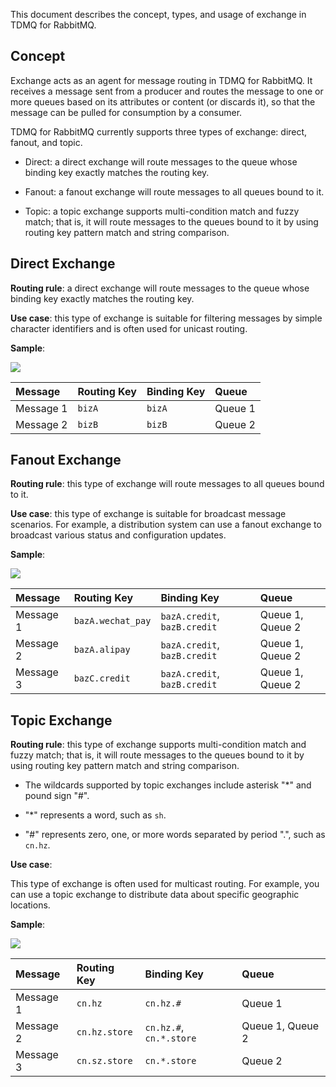 This document describes the concept, types, and usage of exchange in TDMQ for RabbitMQ. 

## Concept

Exchange acts as an agent for message routing in TDMQ for RabbitMQ. It receives a message sent from a producer and routes the message to one or more queues based on its attributes or content (or discards it), so that the message can be pulled for consumption by a consumer.

TDMQ for RabbitMQ currently supports three types of exchange: direct, fanout, and topic.

- Direct: a direct exchange will route messages to the queue whose binding key exactly matches the routing key.

- Fanout: a fanout exchange will route messages to all queues bound to it.

- Topic: a topic exchange supports multi-condition match and fuzzy match; that is, it will route messages to the queues bound to it by using routing key pattern match and string comparison.

## Direct Exchange

**Routing rule**: a direct exchange will route messages to the queue whose binding key exactly matches the routing key.

**Use case**: this type of exchange is suitable for filtering messages by simple character identifiers and is often used for unicast routing.

**Sample**:

![](https://qcloudimg.tencent-cloud.cn/raw/6a6778594b75bb6df62859c89becb745.svg)

| Message   | Routing Key | Binding Key | Queue   |
| :-------- | :---------- | :---------- | :------ |
| Message 1 | `bizA`      | `bizA`      | Queue 1 |
| Message 2 | `bizB`      | `bizB`      | Queue 2 |

## Fanout Exchange

**Routing rule**: this type of exchange will route messages to all queues bound to it.

**Use case**: this type of exchange is suitable for broadcast message scenarios. For example, a distribution system can use a fanout exchange to broadcast various status and configuration updates.

**Sample**:

![](https://qcloudimg.tencent-cloud.cn/raw/30e985b41f7d9406879f7d4ac6e8aa3a.svg)

| Message   | Routing Key       | Binding Key                 | Queue            |
| :-------- | :---------------- | :-------------------------- | :--------------- |
| Message 1 | `bazA.wechat_pay` | `bazA.credit`, `bazB.credit` | Queue 1, Queue 2 |
| Message 2 | `bazA.alipay`     | `bazA.credit`, `bazB.credit` | Queue 1, Queue 2 |
| Message 3 | `bazC.credit`     | `bazA.credit`, `bazB.credit` | Queue 1, Queue 2 |

## Topic Exchange

**Routing rule**: this type of exchange supports multi-condition match and fuzzy match; that is, it will route messages to the queues bound to it by using routing key pattern match and string comparison.

- The wildcards supported by topic exchanges include asterisk "*" and pound sign "#".

- "*" represents a word, such as `sh`.

- "#" represents zero, one, or more words separated by period ".", such as `cn.hz`.

**Use case**:

This type of exchange is often used for multicast routing. For example, you can use a topic exchange to distribute data about specific geographic locations.

**Sample**:

![](https://qcloudimg.tencent-cloud.cn/raw/8463036d7d681fbe184abe4a310e1162.svg)

| Message   | Routing Key   | Binding Key             | Queue            |
| :-------- | :------------ | :---------------------- | :--------------- |
| Message 1 | `cn.hz`       | `cn.hz.#`               | Queue 1          |
| Message 2 | `cn.hz.store` | `cn.hz.#`, `cn.*.store` | Queue 1, Queue 2 |
| Message 3 | `cn.sz.store` | `cn.*.store`            | Queue 2          |
